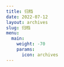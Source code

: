 ```yaml
---
title: 归档
date: 2022-07-12
layout: archives
slug: 归档
menu:
  main:
    weight: -70
    params:
      icon: archives
---
```

